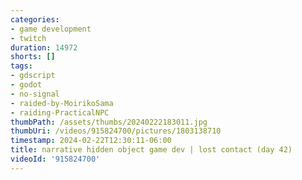 ```yaml
---
categories:
- game development
- twitch
duration: 14972
shorts: []
tags:
- gdscript
- godot
- no-signal
- raided-by-MoirikoSama
- raiding-PracticalNPC
thumbPath: /assets/thumbs/20240222183011.jpg
thumbUri: /videos/915824700/pictures/1803138710
timestamp: 2024-02-22T12:30:11-06:00
title: narrative hidden object game dev | lost contact (day 42)
videoId: '915824700'
---
```

